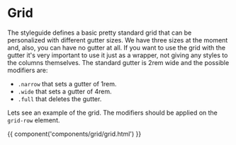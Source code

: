 # Grid

The styleguide defines a basic pretty standard grid that can be personalized with different gutter sizes. We have three sizes at the moment and, also, you can have no gutter at all. If you want to use the grid with the gutter it's very important to use it just as a wrapper, not giving any styles to the columns themselves. The standard gutter is 2rem wide and the possible modifiers are:

- `.narrow` that sets a gutter of 1rem.
- `.wide` that sets a gutter of 4rem.
- `.full` that deletes the gutter.

Lets see an example of the grid. The modifiers should be applied on the `grid-row` element.

{{ component('components/grid/grid.html') }}
